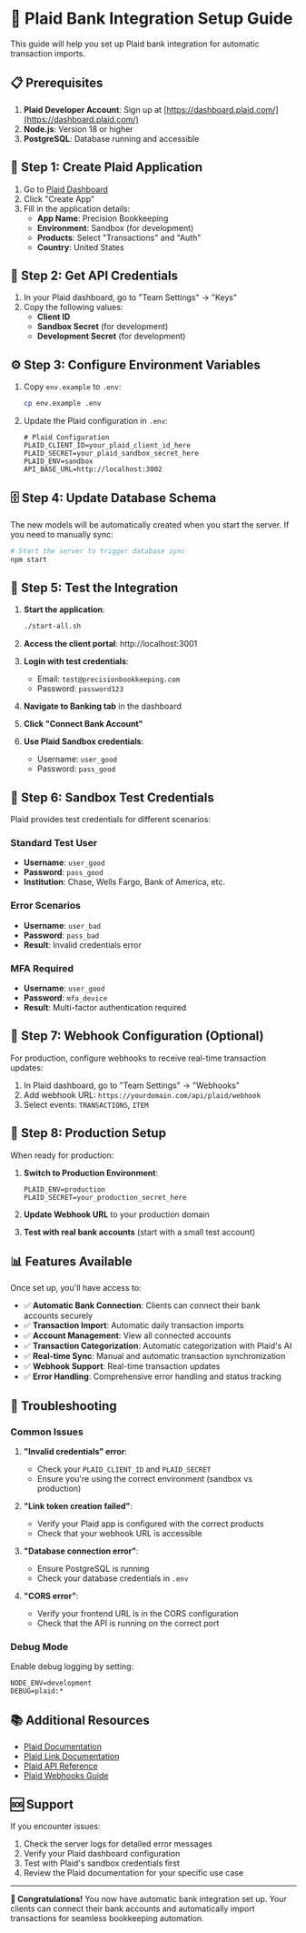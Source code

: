 # 🏦 Plaid Bank Integration Setup Guide

This guide will help you set up Plaid bank integration for automatic transaction imports.

## 📋 Prerequisites

1. **Plaid Developer Account**: Sign up at [https://dashboard.plaid.com/](https://dashboard.plaid.com/)
2. **Node.js**: Version 18 or higher
3. **PostgreSQL**: Database running and accessible

## 🚀 Step 1: Create Plaid Application

1. Go to [Plaid Dashboard](https://dashboard.plaid.com/)
2. Click "Create App"
3. Fill in the application details:
   - **App Name**: Precision Bookkeeping
   - **Environment**: Sandbox (for development)
   - **Products**: Select "Transactions" and "Auth"
   - **Country**: United States

## 🔑 Step 2: Get API Credentials

1. In your Plaid dashboard, go to "Team Settings" → "Keys"
2. Copy the following values:
   - **Client ID**
   - **Sandbox Secret** (for development)
   - **Development Secret** (for development)

## ⚙️ Step 3: Configure Environment Variables

1. Copy `env.example` to `.env`:

   ```bash
   cp env.example .env
   ```

2. Update the Plaid configuration in `.env`:
   ```env
   # Plaid Configuration
   PLAID_CLIENT_ID=your_plaid_client_id_here
   PLAID_SECRET=your_plaid_sandbox_secret_here
   PLAID_ENV=sandbox
   API_BASE_URL=http://localhost:3002
   ```

## 🗄️ Step 4: Update Database Schema

The new models will be automatically created when you start the server. If you need to manually sync:

```bash
# Start the server to trigger database sync
npm start
```

## 🧪 Step 5: Test the Integration

1. **Start the application**:

   ```bash
   ./start-all.sh
   ```

2. **Access the client portal**: http://localhost:3001

3. **Login with test credentials**:

   - Email: `test@precisionbookkeeping.com`
   - Password: `password123`

4. **Navigate to Banking tab** in the dashboard

5. **Click "Connect Bank Account"**

6. **Use Plaid Sandbox credentials**:
   - Username: `user_good`
   - Password: `pass_good`

## 🏦 Step 6: Sandbox Test Credentials

Plaid provides test credentials for different scenarios:

### Standard Test User

- **Username**: `user_good`
- **Password**: `pass_good`
- **Institution**: Chase, Wells Fargo, Bank of America, etc.

### Error Scenarios

- **Username**: `user_bad`
- **Password**: `pass_bad`
- **Result**: Invalid credentials error

### MFA Required

- **Username**: `user_good`
- **Password**: `mfa_device`
- **Result**: Multi-factor authentication required

## 🔄 Step 7: Webhook Configuration (Optional)

For production, configure webhooks to receive real-time transaction updates:

1. In Plaid dashboard, go to "Team Settings" → "Webhooks"
2. Add webhook URL: `https://yourdomain.com/api/plaid/webhook`
3. Select events: `TRANSACTIONS`, `ITEM`

## 🚀 Step 8: Production Setup

When ready for production:

1. **Switch to Production Environment**:

   ```env
   PLAID_ENV=production
   PLAID_SECRET=your_production_secret_here
   ```

2. **Update Webhook URL** to your production domain

3. **Test with real bank accounts** (start with a small test account)

## 📊 Features Available

Once set up, you'll have access to:

- ✅ **Automatic Bank Connection**: Clients can connect their bank accounts securely
- ✅ **Transaction Import**: Automatic daily transaction imports
- ✅ **Account Management**: View all connected accounts
- ✅ **Transaction Categorization**: Automatic categorization with Plaid's AI
- ✅ **Real-time Sync**: Manual and automatic transaction synchronization
- ✅ **Webhook Support**: Real-time transaction updates
- ✅ **Error Handling**: Comprehensive error handling and status tracking

## 🔧 Troubleshooting

### Common Issues

1. **"Invalid credentials" error**:

   - Check your `PLAID_CLIENT_ID` and `PLAID_SECRET`
   - Ensure you're using the correct environment (sandbox vs production)

2. **"Link token creation failed"**:

   - Verify your Plaid app is configured with the correct products
   - Check that your webhook URL is accessible

3. **"Database connection error"**:

   - Ensure PostgreSQL is running
   - Check your database credentials in `.env`

4. **"CORS error"**:
   - Verify your frontend URL is in the CORS configuration
   - Check that the API is running on the correct port

### Debug Mode

Enable debug logging by setting:

```env
NODE_ENV=development
DEBUG=plaid:*
```

## 📚 Additional Resources

- [Plaid Documentation](https://plaid.com/docs/)
- [Plaid Link Documentation](https://plaid.com/docs/link/)
- [Plaid API Reference](https://plaid.com/docs/api/)
- [Plaid Webhooks Guide](https://plaid.com/docs/api/webhooks/)

## 🆘 Support

If you encounter issues:

1. Check the server logs for detailed error messages
2. Verify your Plaid dashboard configuration
3. Test with Plaid's sandbox credentials first
4. Review the Plaid documentation for your specific use case

---

**🎉 Congratulations!** You now have automatic bank integration set up. Your clients can connect their bank accounts and automatically import transactions for seamless bookkeeping automation.
